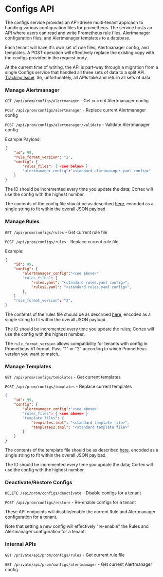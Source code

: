 # Configs API

The configs service provides an API-driven multi-tenant approach to handling various configuration files for prometheus. The service hosts an API where users can read and write Prometheus rule files, Alertmanager configuration files, and Alertmanager templates to a database.

Each tenant will have it's own set of rule files, Alertmanager config, and templates. A POST operation will effectively replace the existing copy with the configs provided in the request body.

At the current time of writing, the API is part-way through a migration from a single Configs service that handled all three sets of data to a split API. [Tracking issue](https://github.com/cortexproject/cortex/issues/619). So, unfortunately, all APIs take and return all sets of data.


### Manage Alertmanager

`GET /api/prom/configs/alertmanager` - Get current Alertmanager config

`POST /api/prom/configs/alertmanager` - Replace current Alertmanager config

`POST /api/prom/configs/alertmanager/validate` - Validate Alertmanager config

Example Payload:

```json
{
    "id": 99,
    "rule_format_version": "2",
    "config": {
        "rules_files": { <see below> }
        "alertmanager_config":"<standard alertmanager.yaml config>"
    }
}
```

The ID should be incremented every time you update the data; Cortex
will use the config with the highest number.

The contents of the config file should be as described [here](https://prometheus.io/docs/prometheus/latest/configuration/alerting_rules/), encoded as a single string to fit within the overall JSON payload.

### Manage Rules

`GET /api/prom/configs/rules` - Get current rule file

`POST /api/prom/configs/rules` - Replace current rule file

Example:

```json
{
    "id": 99,
    "config": {
        "alertmanager_config":"<see above>"
        "rules_files": {
            "rules.yaml": "<standard rules.yaml config>",
            "rules2.yaml": "<standard rules.yaml config>",
        },
    }
    "rule_format_version": "2",
}
```

The contents of the rules file should be as described [here](http://prometheus.io/docs/prometheus/latest/configuration/recording_rules/), encoded as a single string to fit within the overall JSON payload.

The ID should be incremented every time you update the rules; Cortex
will use the config with the highest number.

The `rule_format_version` allows compatibility for tenants with config
in Prometheus V1 format.  Pass "1" or "2" according to which
Prometheus version you want to match.

### Manage Templates

`GET /api/prom/configs/templates` - Get current templates

`POST /api/prom/configs/templates` - Replace current templates

```json
{
    "id": 99,
    "config": {
        "alertmanager_config":"<see above>"
        "rules_files": { <see above> }
        "template_files": {
            "templates.tmpl": "<standard template file>",
            "templates2.tmpl": "<standard template file>"
        }
    }
}
```

The contents of the template file should be as described [here](https://prometheus.io/docs/alerting/notification_examples/#defining-reusable-templates), encoded as a single string to fit within the overall JSON payload.

The ID should be incremented every time you update the data; Cortex
will use the config with the highest number.

### Deactivate/Restore Configs

`DELETE /api/prom/configs/deactivate` - Disable configs for a tenant

`POST /api/prom/configs/restore` - Re-enable configs for a tenant

These API endpoints will disable/enable the current Rule and Alertmanager configuration for a tenant.

Note that setting a new config will effectively "re-enable" the Rules and Alertmanager configuration for a tenant.

### Internal APIs

`GET /private/api/prom/configs/rules` - Get current rule file

`GET /private/api/prom/configs/alertmanager` - Get current Alertmanager config